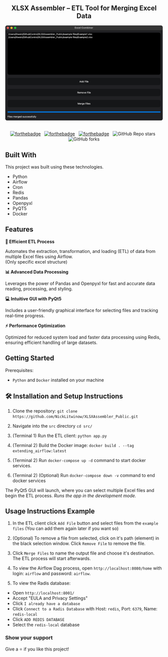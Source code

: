 <h2 align="center">
  XLSX Assembler – ETL Tool for Merging Excel Data
</h2>
<div align="center">
  <img alt="Demo" src="./assets/Demo.png" />
</div>

<br/>

<center>

[![forthebadge](https://forthebadge.com/images/badges/built-with-love.svg)](https://forthebadge.com) &nbsp;
[![forthebadge](https://forthebadge.com/images/badges/made-with-python.svg)](https://forthebadge.com) &nbsp;
[![forthebadge](https://forthebadge.com/images/badges/open-source.svg)](https://forthebadge.com) &nbsp;
![GitHub Repo stars](https://img.shields.io/github/stars/NickLitwinow/XLSXAssembler_Public?color=blue&logo=github&style=for-the-badge) &nbsp;
![GitHub forks](https://img.shields.io/github/forks/NickLitwinow/XLSXAssembler_Public?color=blue&logo=github&style=for-the-badge)

</center>

## Built With

This project was built using these technologies.

- Python
- Airflow
- Cron
- Redis
- Pandas
- Openpyxl
- PyQT5
- Docker

## Features

**🚀 Efficient ETL Process**

Automates the extraction, transformation, and loading (ETL) of data from multiple Excel files using Airflow.\
(Only specific excel structure)

**📊 Advanced Data Processing**

Leverages the power of Pandas and Openpyxl for fast and accurate data reading, processing, and styling.

**💻 Intuitive GUI with PyQt5**

Includes a user-friendly graphical interface for selecting files and tracking real-time progress.

**⚡ Performance Optimization**

Optimized for reduced system load and faster data processing using Redis, ensuring efficient handling of large datasets.

## Getting Started

Prerequisites:
- `Python` and `Docker` installed on your machine

## 🛠 Installation and Setup Instructions

1. Clone the repository:
`git clone https://github.com/NickLitwinow/XLSXAssembler_Public.git`

2. Navigate into the `src` directory `cd src/`

4. (Terminal 1) Run the ETL client:
`python app.py`

5. (Terminal 2) Build the Docker image:
`docker build . --tag extending_airflow:latest`

6. (Terminal 2) Run `docker-compose up -d` command to start docker services.
   
8. (Terminal 2) (Optional) Run `docker-compose down -v` command to end docker services

The PyQt5 GUI will launch, where you can select multiple Excel files and begin the ETL process.
*Runs the app in the development mode.*

## Usage Instructions Example

1. In the ETL client click `Add File` button and select files from the `example files` (You can add them again later if you want so)
   
2. (Optional) To remove a file from selected, click on it's path (element) in the black selection window. Click `Remove File` to remove the file.
   
3. Click `Merge Files` to name the output file and choose it's destination. The ETL process will start afterwards.
   
4. To view the Airflow Dag process, open `http://localhost:8080/home` with login: `airflow` and password: `airflow`.
   
5. To view the Radis database:
- Open `http://localhost:8001/`
- Accept "EULA and Privacy Settings"
- Click `I already have a database`
- Click `Connect to a Radis Database` with Host: `redis`, Port: `6379`, Name: `redis-local`
- Click `ADD REDIS DATABASE`
- Select the `redis-local` database
 
### Show your support

Give a ⭐ if you like this project!
